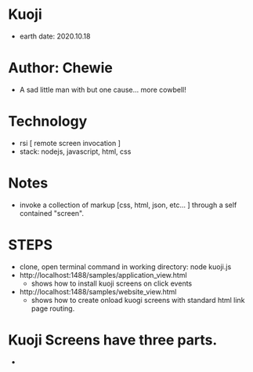 
# Kuoji
- earth date: 2020.10.18

# Author: Chewie
- A sad little man with but one cause... more cowbell!

# Technology 
- rsi [ remote screen invocation ]
- stack: nodejs, javascript, html, css

# Notes
- invoke a collection of markup [css, html, json, etc... ] through a self contained "screen".

# STEPS
- clone, open terminal command in working directory: node kuoji.js
- http://localhost:1488/samples/application_view.html
    * shows how to install kuoji screens on click events
- http://localhost:1488/samples/website_view.html
    * shows how to create onload kuogi screens with standard html link page routing.

# Kuoji Screens have three parts.
- <style>
- <script>
- Standard HTML Markup
